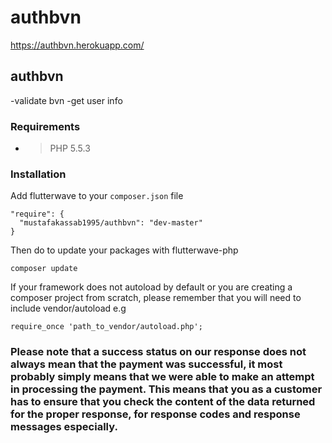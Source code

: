 # authbvn
https://authbvn.herokuapp.com/

## authbvn
-validate bvn
-get user info


### Requirements
- > PHP 5.5.3

### Installation

Add flutterwave to your `composer.json` file
```
"require": {
  "mustafakassab1995/authbvn": "dev-master"
}
```

Then do to update your packages with flutterwave-php
```
composer update
```

If your framework does not autoload by default or you are creating a composer project from scratch, please
remember that you will need to include vendor/autoload e.g
```
require_once 'path_to_vendor/autoload.php';
```



### Please note that a success status on our response does not always mean that the payment was successful, it most probably simply means that we were able to make an attempt in processing the payment. This means that you as a customer has to ensure that you check the content of the data returned for the proper response, for response codes and response messages especially.
